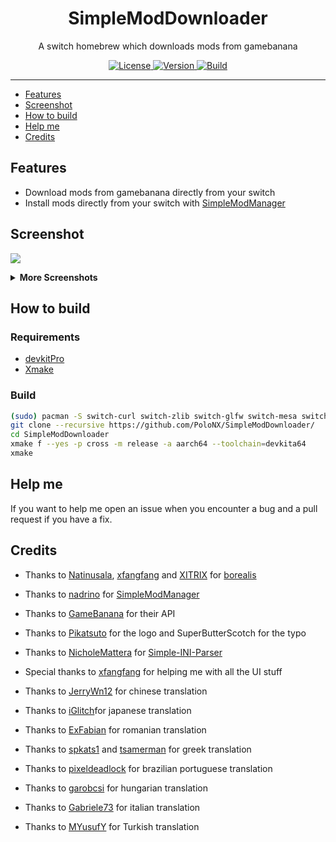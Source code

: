 <div align="center">
    <h1>SimpleModDownloader</h1>
    <p>A switch homebrew which downloads mods from gamebanana</p>
</div>

<p align="center">
    <a rel="LICENSE" href="https://github.com/PoloNX/SimpleModDownloader/blob/master/LICENSE">
        <img src="https://img.shields.io/static/v1?label=license&message=GPLV3&labelColor=111111&color=0057da&style=for-the-badge&logo=data%3Aimage/png%3Bbase64%2CiVBORw0KGgoAAAANSUhEUgAAABQAAAATCAYAAACQjC21AAAACXBIWXMAAAsTAAALEwEAmpwYAAAAIGNIUk0AAHpFAACAgwAA/FcAAIDoAAB5FgAA8QEAADtfAAAcheDStWoAAAFGSURBVHjarJK9LgRhFIafWUuiEH/rJwrJClEq3IELUKgo3IrETWh0FC7BNVih0AoKBQoEydq11qMwm5yMsbPEm3yZd55zvnfO92VQKVhLak09UZeL%2BrsVZ9Qdv2tXnf1NYEndUushZFGthvemuq32FwWuq%2BeZid5DvZGpXambeYGr6qnd9dGldqaudQL3QuFWvVbbmaC6%2BprDr9WbwA4SdQW4BwaABb50CTykfjjwC%2BAx9SPAfOANYDxRCXpOnxNAM4ePA63Ul8NHR4E2QClsGgGG0jUR%2BFjglcAn8/pj4HTwUz/42FPJ68lOSDhCkR/O46XM0Qh3VcRH83jph%2BZefKUosBr8XA%2B%2BmufLAR4Dh6k/CrzWA691YOc/3Ejv6iNM3k59Xw%2B8D3gC9hN1ErjjfzSbqHVg8J8CG2XgBXgL4/9VCdD6HACaHdcHGCRMgQAAAABJRU5ErkJggg%3D%3D" alt=License>
    </a>
    <a rel="VERSION" href="https://github.com/PoloNX/AtmoPackUpdater">
        <img src="https://img.shields.io/static/v1?label=version&message=2.2.0&labelColor=111111&color=06f&style=for-the-badge" alt="Version">
    </a>
    <a rel="BUILD" href="https://github.com/PoloNX/SimpleModDownloader/actions">
        <img src="https://img.shields.io/github/actions/workflow/status/PoloNX/AtmoPackUpdater/c-cpp.yml?branch=master &labelColor=111111&color=06f&style=for-the-badge" alt=Build>
    </a>
</p>

---
  
     

- [Features](#features)
- [Screenshot](#screenshot)
- [How to build](#how-to-build)
- [Help me](#help-me)
- [Credits](#credits)

## Features

- Download mods from gamebanana directly from your switch
- Install mods directly from your switch with [SimpleModManager](https://github.com/nadrino/SimpleModManager)

## Screenshot

![](./screenshots/1.jpg)

<details>
  <summary><b>More Screenshots</b></summary>

![](./screenshots/2.jpg)
![](./screenshots/3.jpg)
![](./screenshots/4.jpg)
![](./screenshots/5.jpg)
![](./screenshots/6.jpg)

</details>

## How to build

### Requirements

- [devkitPro](https://devkitpro.org/wiki/Getting_Started)
- [Xmake](https://xmake.io/#/)

### Build

```bash
(sudo) pacman -S switch-curl switch-zlib switch-glfw switch-mesa switch-glm switch-libarchive  
git clone --recursive https://github.com/PoloNX/SimpleModDownloader/
cd SimpleModDownloader
xmake f --yes -p cross -m release -a aarch64 --toolchain=devkita64
xmake
```

## Help me

If you want to help me open an issue when you encounter a bug and a pull request if you have a fix.

## Credits 

- Thanks to [Natinusala](https://github.com/natinusala), [xfangfang](https://github.com/xfangfang) and [XITRIX](https://github.com/XITRIX) for [borealis](https://github.com/xfangfang/borealis)
- Thanks to [nadrino](https://github.com/nadrino) for [SimpleModManager](https://github.com/nadrino/SimpleModManager)
- Thanks to [GameBanana](https://gamebanana.com/) for their API
- Thanks to [Pikatsuto](https://github.com/Pikatsuto) for the logo and SuperButterScotch for the typo
- Thanks to [NicholeMattera](https://github.com/NicholeMattera) for [Simple-INI-Parser](https://github.com/NicholeMattera/Simple-INI-Parser)
- Special thanks to [xfangfang](https://github.com/xfangfang) for helping me with all the UI stuff

- Thanks to [JerryWn12](https://github.com/JerryWn12) for chinese translation
- Thanks to [iGlitch](https://github.com/iGlitch)for japanese translation
- Thanks to [ExFabian](https://github.com/ExFabian) for romanian translation
- Thanks to [spkats1](https://github.com/spkats1) and [tsamerman](https://github.com/tsamerman) for greek translation
- Thanks to [pixeldeadlock](https://github.com/pixeldeadlock) for brazilian portuguese translation
- Thanks to [garobcsi](https://github.com/garobcsi) for hungarian translation
- Thanks to [Gabriele73](https://github.com/Gabriele73) for italian translation
- Thanks to [MYusufY](https://github.com/MYusufY) for Turkish translation


